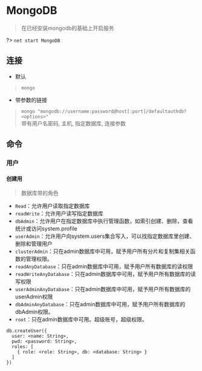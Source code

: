 # MongoDB

> 在已经安装mongodb的基础上开启服务  

?> `net start MongoDB`


## 连接
* 默认
> `mongo`

* 带参数的链接
> `mongo "mongodb://username:password@host[:port]/defaultauthdb?<options>"`  
> 带有用户名密码, 主机, 指定数据库, 连接参数

## 命令

### 用户

#### 创建用
> 数据库带的角色
* `Read`：允许用户读取指定数据库
* `readWrite`：允许用户读写指定数据库
* `dbAdmin`：允许用户在指定数据库中执行管理函数，如索引创建、删除，查看统计或访问system.profile
* `userAdmin`：允许用户向system.users集合写入，可以找指定数据库里创建、删除和管理用户
* `clusterAdmin`：只在admin数据库中可用，赋予用户所有分片和复制集相关函数的管理权限。
* `readAnyDatabase`：只在admin数据库中可用，赋予用户所有数据库的读权限
* `readWriteAnyDatabase`：只在admin数据库中可用，赋予用户所有数据库的读写权限
* `userAdminAnyDatabase`：只在admin数据库中可用，赋予用户所有数据库的userAdmin权限
* `dbAdminAnyDatabase`：只在admin数据库中可用，赋予用户所有数据库的dbAdmin权限。
* `root`：只在admin数据库中可用。超级账号，超级权限。

```shell
db.createUser({
  user: <name: String>,
  pwd: <password: String>,
  roles: [
    { role: <role: String>, db: <database: String> }
  ]
})
```